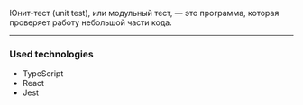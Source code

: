 Юнит-тест (unit test), или модульный тест, — это программа, которая проверяет работу небольшой части кода. 

---

### Used technologies
- TypeScript
- React
- Jest

